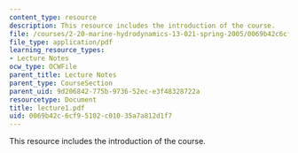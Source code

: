 ```yaml
---
content_type: resource
description: This resource includes the introduction of the course.
file: /courses/2-20-marine-hydrodynamics-13-021-spring-2005/0069b42c6cf95102c01035a7a812d1f7_lecture1.pdf
file_type: application/pdf
learning_resource_types:
- Lecture Notes
ocw_type: OCWFile
parent_title: Lecture Notes
parent_type: CourseSection
parent_uid: 9d206842-775b-9736-52ec-e3f48328722a
resourcetype: Document
title: lecture1.pdf
uid: 0069b42c-6cf9-5102-c010-35a7a812d1f7
---
```

This resource includes the introduction of the course.

